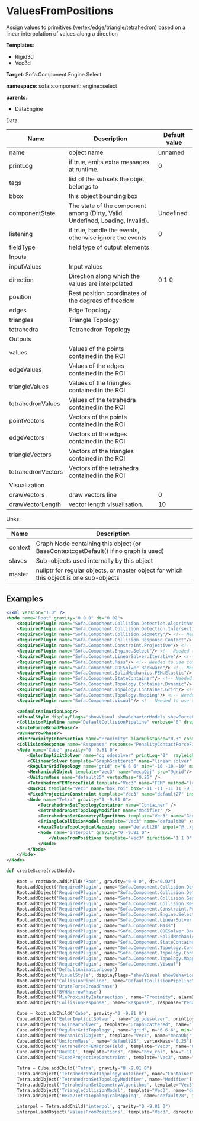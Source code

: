 # ValuesFromPositions

Assign values to primitives (vertex/edge/triangle/tetrahedron) based on a linear interpolation of values along a direction


__Templates__:
- Rigid3d
- Vec3d

__Target__: Sofa.Component.Engine.Select

__namespace__: sofa::component::engine::select

__parents__: 
- DataEngine

Data: 

<table>
<thead>
    <tr>
        <th>Name</th>
        <th>Description</th>
        <th>Default value</th>
    </tr>
</thead>
<tbody>
	<tr>
		<td>name</td>
		<td>
object name
</td>
		<td>unnamed</td>
	</tr>
	<tr>
		<td>printLog</td>
		<td>
if true, emits extra messages at runtime.
</td>
		<td>0</td>
	</tr>
	<tr>
		<td>tags</td>
		<td>
list of the subsets the objet belongs to
</td>
		<td></td>
	</tr>
	<tr>
		<td>bbox</td>
		<td>
this object bounding box
</td>
		<td></td>
	</tr>
	<tr>
		<td>componentState</td>
		<td>
The state of the component among (Dirty, Valid, Undefined, Loading, Invalid).
</td>
		<td>Undefined</td>
	</tr>
	<tr>
		<td>listening</td>
		<td>
if true, handle the events, otherwise ignore the events
</td>
		<td>0</td>
	</tr>
	<tr>
		<td>fieldType</td>
		<td>
field type of output elements
</td>
		<td></td>
	</tr>
	<tr>
		<td colspan="3">Inputs</td>
	</tr>
	<tr>
		<td>inputValues</td>
		<td>
Input values
</td>
		<td></td>
	</tr>
	<tr>
		<td>direction</td>
		<td>
Direction along which the values are interpolated
</td>
		<td>0 1 0</td>
	</tr>
	<tr>
		<td>position</td>
		<td>
Rest position coordinates of the degrees of freedom
</td>
		<td></td>
	</tr>
	<tr>
		<td>edges</td>
		<td>
Edge Topology
</td>
		<td></td>
	</tr>
	<tr>
		<td>triangles</td>
		<td>
Triangle Topology
</td>
		<td></td>
	</tr>
	<tr>
		<td>tetrahedra</td>
		<td>
Tetrahedron Topology
</td>
		<td></td>
	</tr>
	<tr>
		<td colspan="3">Outputs</td>
	</tr>
	<tr>
		<td>values</td>
		<td>
Values of the points contained in the ROI
</td>
		<td></td>
	</tr>
	<tr>
		<td>edgeValues</td>
		<td>
Values of the edges contained in the ROI
</td>
		<td></td>
	</tr>
	<tr>
		<td>triangleValues</td>
		<td>
Values of the triangles contained in the ROI
</td>
		<td></td>
	</tr>
	<tr>
		<td>tetrahedronValues</td>
		<td>
Values of the tetrahedra contained in the ROI
</td>
		<td></td>
	</tr>
	<tr>
		<td>pointVectors</td>
		<td>
Vectors of the points contained in the ROI
</td>
		<td></td>
	</tr>
	<tr>
		<td>edgeVectors</td>
		<td>
Vectors of the edges contained in the ROI
</td>
		<td></td>
	</tr>
	<tr>
		<td>triangleVectors</td>
		<td>
Vectors of the triangles contained in the ROI
</td>
		<td></td>
	</tr>
	<tr>
		<td>tetrahedronVectors</td>
		<td>
Vectors of the tetrahedra contained in the ROI
</td>
		<td></td>
	</tr>
	<tr>
		<td colspan="3">Visualization</td>
	</tr>
	<tr>
		<td>drawVectors</td>
		<td>
draw vectors line
</td>
		<td>0</td>
	</tr>
	<tr>
		<td>drawVectorLength</td>
		<td>
vector length visualisation. 
</td>
		<td>10</td>
	</tr>

</tbody>
</table>

Links: 

| Name | Description |
| ---- | ----------- |
|context|Graph Node containing this object (or BaseContext::getDefault() if no graph is used)|
|slaves|Sub-objects used internally by this object|
|master|nullptr for regular objects, or master object for which this object is one sub-objects|



## Examples

```xml
<?xml version="1.0" ?>
<Node name="Root" gravity="0 0 0" dt="0.02">
    <RequiredPlugin name="Sofa.Component.Collision.Detection.Algorithm"/> <!-- Needed to use components [BVHNarrowPhase BruteForceBroadPhase CollisionPipeline] -->
    <RequiredPlugin name="Sofa.Component.Collision.Detection.Intersection"/> <!-- Needed to use components [MinProximityIntersection] -->
    <RequiredPlugin name="Sofa.Component.Collision.Geometry"/> <!-- Needed to use components [TriangleCollisionModel] -->
    <RequiredPlugin name="Sofa.Component.Collision.Response.Contact"/> <!-- Needed to use components [CollisionResponse] -->
    <RequiredPlugin name="Sofa.Component.Constraint.Projective"/> <!-- Needed to use components [FixedProjectiveConstraint] -->
    <RequiredPlugin name="Sofa.Component.Engine.Select"/> <!-- Needed to use components [BoxROI ValuesFromPositions] -->
    <RequiredPlugin name="Sofa.Component.LinearSolver.Iterative"/> <!-- Needed to use components [CGLinearSolver] -->
    <RequiredPlugin name="Sofa.Component.Mass"/> <!-- Needed to use components [UniformMass] -->
    <RequiredPlugin name="Sofa.Component.ODESolver.Backward"/> <!-- Needed to use components [EulerImplicitSolver] -->
    <RequiredPlugin name="Sofa.Component.SolidMechanics.FEM.Elastic"/> <!-- Needed to use components [TetrahedronFEMForceField] -->
    <RequiredPlugin name="Sofa.Component.StateContainer"/> <!-- Needed to use components [MechanicalObject] -->
    <RequiredPlugin name="Sofa.Component.Topology.Container.Dynamic"/> <!-- Needed to use components [TetrahedronSetGeometryAlgorithms TetrahedronSetTopologyContainer TetrahedronSetTopologyModifier] -->
    <RequiredPlugin name="Sofa.Component.Topology.Container.Grid"/> <!-- Needed to use components [RegularGridTopology] -->
    <RequiredPlugin name="Sofa.Component.Topology.Mapping"/> <!-- Needed to use components [Hexa2TetraTopologicalMapping] -->
    <RequiredPlugin name="Sofa.Component.Visual"/> <!-- Needed to use components [VisualStyle] -->

    <DefaultAnimationLoop/>
    <VisualStyle displayFlags="showVisual showBehaviorModels showForceFields showCollision showMapping" />
    <CollisionPipeline name="DefaultCollisionPipeline" verbose="0" draw="0" depth="6" />
    <BruteForceBroadPhase/>
    <BVHNarrowPhase/>
    <MinProximityIntersection name="Proximity" alarmDistance="0.3" contactDistance="0.2" />
    <CollisionResponse name="Response" response="PenalityContactForceField" />
    <Node name="Cube" gravity="0 -9.81 0">
        <EulerImplicitSolver name="cg_odesolver" printLog="0"  rayleighStiffness="0.1" rayleighMass="0.1" />
        <CGLinearSolver template="GraphScattered" name="linear solver" iterations="25" tolerance="1e-09" threshold="1e-09" />
        <RegularGridTopology name="grid" n="6 6 6" min="-10 -10 -10" max="10 10 10" p0="-10 -10 -10" />
        <MechanicalObject template="Vec3" name="mecaObj" src="@grid"/>
        <UniformMass name="default25" vertexMass="0.25" />
        <TetrahedronFEMForceField template="Vec3" name="FEM" method="large" poissonRatio="0.4" youngModulus="1000" computeGlobalMatrix="0" />
        <BoxROI template="Vec3" name="box_roi" box="-11 -11 -11 11 -9 11" indices="0" drawSize="0" />
        <FixedProjectiveConstraint template="Vec3" name="default27" indices="@box_roi.indices" drawSize="0" />
        <Node name="Tetra" gravity="0 -9.81 0">
            <TetrahedronSetTopologyContainer name="Container" />
            <TetrahedronSetTopologyModifier name="Modifier" />
            <TetrahedronSetGeometryAlgorithms template="Vec3" name="GeomAlgo" />
            <TriangleCollisionModel template="Vec3" name="default30" />
            <Hexa2TetraTopologicalMapping name="default28" input="@../grid" output="@Container" />
            <Node name="interpol" gravity="0 -9.81 0">
                <ValuesFromPositions template="Vec3" direction="1 1 0" position="@../../mecaObj.position" fieldType="Vector" drawVectors="1" drawVectorLength="5" />
            </Node>
        </Node>
    </Node>
</Node>
```
```python
def createScene(rootNode):

	Root = rootNode.addChild('Root', gravity="0 0 0", dt="0.02")
	Root.addObject('RequiredPlugin', name="Sofa.Component.Collision.Detection.Algorithm")
	Root.addObject('RequiredPlugin', name="Sofa.Component.Collision.Detection.Intersection")
	Root.addObject('RequiredPlugin', name="Sofa.Component.Collision.Geometry")
	Root.addObject('RequiredPlugin', name="Sofa.Component.Collision.Response.Contact")
	Root.addObject('RequiredPlugin', name="Sofa.Component.Constraint.Projective")
	Root.addObject('RequiredPlugin', name="Sofa.Component.Engine.Select")
	Root.addObject('RequiredPlugin', name="Sofa.Component.LinearSolver.Iterative")
	Root.addObject('RequiredPlugin', name="Sofa.Component.Mass")
	Root.addObject('RequiredPlugin', name="Sofa.Component.ODESolver.Backward")
	Root.addObject('RequiredPlugin', name="Sofa.Component.SolidMechanics.FEM.Elastic")
	Root.addObject('RequiredPlugin', name="Sofa.Component.StateContainer")
	Root.addObject('RequiredPlugin', name="Sofa.Component.Topology.Container.Dynamic")
	Root.addObject('RequiredPlugin', name="Sofa.Component.Topology.Container.Grid")
	Root.addObject('RequiredPlugin', name="Sofa.Component.Topology.Mapping")
	Root.addObject('RequiredPlugin', name="Sofa.Component.Visual")
	Root.addObject('DefaultAnimationLoop')
	Root.addObject('VisualStyle', displayFlags="showVisual showBehaviorModels showForceFields showCollision showMapping")
	Root.addObject('CollisionPipeline', name="DefaultCollisionPipeline", verbose="0", draw="0", depth="6")
	Root.addObject('BruteForceBroadPhase')
	Root.addObject('BVHNarrowPhase')
	Root.addObject('MinProximityIntersection', name="Proximity", alarmDistance="0.3", contactDistance="0.2")
	Root.addObject('CollisionResponse', name="Response", response="PenalityContactForceField")

	Cube = Root.addChild('Cube', gravity="0 -9.81 0")
	Cube.addObject('EulerImplicitSolver', name="cg_odesolver", printLog="0", rayleighStiffness="0.1", rayleighMass="0.1")
	Cube.addObject('CGLinearSolver', template="GraphScattered", name="linear solver", iterations="25", tolerance="1e-09", threshold="1e-09")
	Cube.addObject('RegularGridTopology', name="grid", n="6 6 6", min="-10 -10 -10", max="10 10 10", p0="-10 -10 -10")
	Cube.addObject('MechanicalObject', template="Vec3", name="mecaObj", src="@grid")
	Cube.addObject('UniformMass', name="default25", vertexMass="0.25")
	Cube.addObject('TetrahedronFEMForceField', template="Vec3", name="FEM", method="large", poissonRatio="0.4", youngModulus="1000", computeGlobalMatrix="0")
	Cube.addObject('BoxROI', template="Vec3", name="box_roi", box="-11 -11 -11 11 -9 11", indices="0", drawSize="0")
	Cube.addObject('FixedProjectiveConstraint', template="Vec3", name="default27", indices="@box_roi.indices", drawSize="0")

	Tetra = Cube.addChild('Tetra', gravity="0 -9.81 0")
	Tetra.addObject('TetrahedronSetTopologyContainer', name="Container")
	Tetra.addObject('TetrahedronSetTopologyModifier', name="Modifier")
	Tetra.addObject('TetrahedronSetGeometryAlgorithms', template="Vec3", name="GeomAlgo")
	Tetra.addObject('TriangleCollisionModel', template="Vec3", name="default30")
	Tetra.addObject('Hexa2TetraTopologicalMapping', name="default28", input="@../grid", output="@Container")

	interpol = Tetra.addChild('interpol', gravity="0 -9.81 0")
	interpol.addObject('ValuesFromPositions', template="Vec3", direction="1 1 0", position="@../../mecaObj.position", fieldType="Vector", drawVectors="1", drawVectorLength="5")
```
